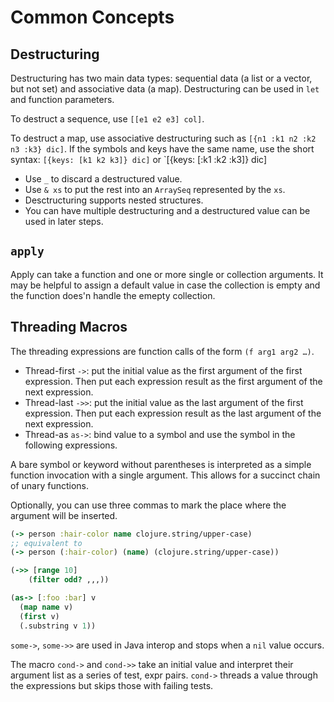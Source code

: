 # Common Concepts

## Destructuring

Destructuring has two main data types: sequential data (a list or a vector, but not set) and associative data (a map). Destructuring can be used in `let` and function parameters.

To destruct a sequence, use `[[e1 e2 e3] col]`.

To destruct a map, use associative destructuring such as `[{n1 :k1 n2 :k2 n3 :k3} dic]`. If the symbols and keys have the same name, use the short syntax: `[{keys: [k1 k2 k3]} dic]` or `[{keys: [:k1 :k2 :k3]} dic]

- Use `_` to discard a destructured value.
- Use `& xs` to put the rest into an `ArraySeq` represented by the `xs`.
- Desctructuring supports nested structures.
- You can have multiple destructuring and a destructured value can be used in later steps.

## `apply`

Apply can take a function and one or more single or collection arguments. It may be helpful to assign a default value in case the collection is empty and the function does'n handle the emepty collection.

## Threading Macros

The threading expressions are function calls of the form `(f arg1 arg2 …​)`.

- Thread-first `->`: put the initial value as the first argument of the first expression. Then put each expression result as the first argument of the next expression.
- Thread-last `->>`: put the initial value as the last argument of the first expression. Then put each expression result as the last argument of the next expression.
- Thread-as `as->`: bind value to a symbol and use the symbol in the following expressions.

A bare symbol or keyword without parentheses is interpreted as a simple function invocation with a single argument. This allows for a succinct chain of unary functions.

Optionally, you can use three commas to mark the place where the argument will be inserted.

```clojure
(-> person :hair-color name clojure.string/upper-case)
;; equivalent to
(-> person (:hair-color) (name) (clojure.string/upper-case))

(->> [range 10]
    (filter odd? ,,,))

(as-> [:foo :bar] v
  (map name v)
  (first v)
  (.substring v 1))
```

`some->`, `some->>` are used in Java interop and stops when a `nil` value occurs.

The macro `cond->` and `cond->>` take an initial value and interpret their argument list as a series of test, expr pairs. `cond->` threads a value through the expressions but skips those with failing tests.
